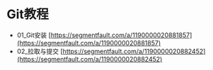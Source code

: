 # Git教程

- 01_Git安装 [https://segmentfault.com/a/1190000020881857](https://segmentfault.com/a/1190000020881857)
- 02_拉取与提交 [https://segmentfault.com/a/1190000020882452](https://segmentfault.com/a/1190000020882452)